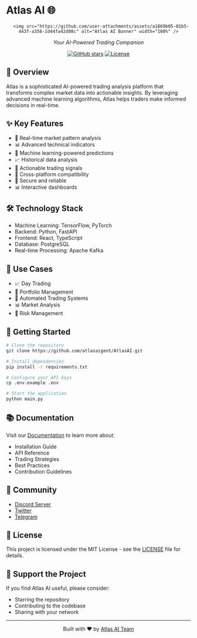 # Atlas AI 🌐

<div align="center">

      <img src="https://github.com/user-attachments/assets/a1869b05-01b5-443f-a356-1d44fa42d08c" alt="Atlas AI Banner" width="100%" />

  <p><em>Your AI-Powered Trading Companion</em></p>
</div>

<div align="center">

[![GitHub stars](https://img.shields.io/github/stars/atlasaigent/AtlasAI)](https://github.com/atlasaigent/atlasai)
[![License](https://img.shields.io/badge/license-MIT-blue.svg)](LICENSE)


</div>

## 🚀 Overview

Atlas is a sophisticated AI-powered trading analysis platform that transforms complex market data into actionable insights. By leveraging advanced machine learning algorithms, Atlas helps traders make informed decisions in real-time.


## ✨ Key Features

- 🔄 Real-time market pattern analysis
- 📊 Advanced technical indicators
- 🤖 Machine learning-powered predictions
- 📈 Historical data analysis
- 🎯 Actionable trading signals
- 📱 Cross-platform compatibility
- 🔐 Secure and reliable
- 📊 Interactive dashboards

## 🛠️ Technology Stack

- Machine Learning: TensorFlow, PyTorch
- Backend: Python, FastAPI
- Frontend: React, TypeScript
- Database: PostgreSQL
- Real-time Processing: Apache Kafka

## 🎯 Use Cases

- 📈 Day Trading
- 💼 Portfolio Management
- 🤖 Automated Trading Systems
- 📊 Market Analysis
- 🎯 Risk Management

## 🚀 Getting Started

```bash
# Clone the repository
git clone https://github.com/atlasaigent/AtlasAI.git

# Install dependencies
pip install -r requirements.txt

# Configure your API keys
cp .env.example .env

# Start the application
python main.py
```

## 📚 Documentation

Visit our [Documentation](https://docs.atlasai.com) to learn more about:
- Installation Guide
- API Reference
- Trading Strategies
- Best Practices
- Contribution Guidelines

## 🤝 Community

- [Discord Server](https://discord.gg/#)
- [Twitter](https://twitter.com/#)
- [Telegram](https://t.me/#)

## 📄 License

This project is licensed under the MIT License - see the [LICENSE](LICENSE) file for details.

## 🌟 Support the Project

If you find Atlas AI useful, please consider:
- Starring the repository
- Contributing to the codebase
- Sharing with your network

---

<div align="center">
  <p>Built with ❤️ by <a href="https://github.com/atlasaigent">Atlas AI Team</a></p>
</div>
